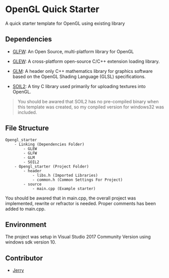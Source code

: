 # OpenGL Quick Starter
A quick starter template for OpenGL using existing library

## Dependencies
- [GLFW](https://www.glfw.org/): An Open Source, multi-platform library for OpenGL

- [GLEW](http://glew.sourceforge.net/): A cross-platform open-source C/C++ extension loading library.

- [GLM](https://glm.g-truc.net/): A header only C++ mathematics library for graphics software based on the OpenGL Shading Language (GLSL) specifications.

- [SOIL2](https://github.com/SpartanJ/soil2): A tiny C library used primarily for uploading textures into OpenGL.

> You should be awared that SOIL2 has no pre-compiled binary when this template was created, so my conpiled version for windows32 was included.

## File Structure
```
Opengl_starter
    - Linking (Dependencies Folder)
        - GLEW
        - GLFW
        - GLM
        - SOIL2
    - Opengl_starter (Project Folder)
        - header
            - libs.h (Imported Libraries)
            - common.h (Common Settings For Project)
        - source
            - main.cpp (Example starter)
```
You should be awared that in main.cpp, the overall project was implemented, rewrite or refractor is needed. Proper comments has been added to main.cpp.

## Environment
The project was setup in Visual Studio 2017 Community Version using windows sdk version 10.

## Contributor
- [Jerry](https://github.com/jerryyangboyu)